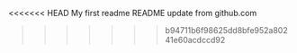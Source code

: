 <<<<<<< HEAD
My first readme
README update from github.com
>>>>>>> b94711b6f98625dd8bfe952a80241e60acdccd92

